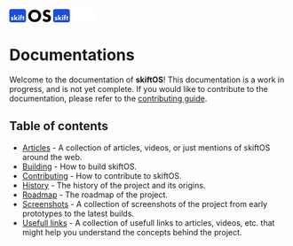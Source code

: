 <img src="logo-light.svg#gh-light-mode-only" height="24" />
<img src="logo-dark.svg#gh-dark-mode-only" height="24" />

# Documentations

Welcome to the documentation of **skiftOS**! This documentation is a work in progress, and is not yet complete. If you would like to contribute to the documentation, please refer to the [contributing guide](contributing.md).

## Table of contents

- [Articles](articles.md) - A collection of articles, videos, or just mentions of skiftOS around the web.
- [Building](building.md) - How to build skiftOS.
- [Contributing](contributing.md) - How to contribute to skiftOS.
- [History](history.md) - The history of the project and its origins.
- [Roadmap](roadmap.md) - The roadmap of the project.
- [Screenshots](screenshots/) - A collection of screenshots of the project from early prototypes to the latest builds.
- [Usefull links](usefull.md) - A collection of usefull links to articles, videos, etc. that might help you understand the concepts behind the project.

